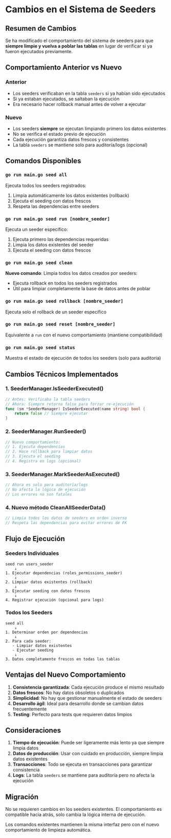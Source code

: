 # Cambios en el Sistema de Seeders

## Resumen de Cambios

Se ha modificado el comportamiento del sistema de seeders para que **siempre limpie y vuelva a poblar las tablas** en lugar de verificar si ya fueron ejecutados previamente.

## Comportamiento Anterior vs Nuevo

### Anterior
- Los seeders verificaban en la tabla `seeders` si ya habían sido ejecutados
- Si ya estaban ejecutados, se saltaban la ejecución
- Era necesario hacer rollback manual antes de volver a ejecutar

### Nuevo
- Los seeders **siempre** se ejecutan limpiando primero los datos existentes
- No se verifica el estado previo de ejecución
- Cada ejecución garantiza datos frescos y consistentes
- La tabla `seeders` se mantiene solo para auditoría/logs (opcional)

## Comandos Disponibles

### `go run main.go seed all`
Ejecuta todos los seeders registrados:
1. Limpia automáticamente los datos existentes (rollback)
2. Ejecuta el seeding con datos frescos
3. Respeta las dependencias entre seeders

### `go run main.go seed run [nombre_seeder]`
Ejecuta un seeder específico:
1. Ejecuta primero las dependencias requeridas
2. Limpia los datos existentes del seeder
3. Ejecuta el seeding con datos frescos

### `go run main.go seed clean`
**Nuevo comando**: Limpia todos los datos creados por seeders:
- Ejecuta rollback en todos los seeders registrados
- Útil para limpiar completamente la base de datos antes de poblar

### `go run main.go seed rollback [nombre_seeder]`
Ejecuta solo el rollback de un seeder específico

### `go run main.go seed reset [nombre_seeder]`
Equivalente a `run` con el nuevo comportamiento (mantiene compatibilidad)

### `go run main.go seed status`
Muestra el estado de ejecución de todos los seeders (solo para auditoría)

## Cambios Técnicos Implementados

### 1. SeederManager.IsSeederExecuted()
```go
// Antes: Verificaba la tabla seeders
// Ahora: Siempre retorna false para forzar re-ejecución
func (sm *SeederManager) IsSeederExecuted(name string) bool {
    return false // Siempre ejecutar
}
```

### 2. SeederManager.RunSeeder()
```go
// Nuevo comportamiento:
// 1. Ejecuta dependencias
// 2. Hace rollback para limpiar datos
// 3. Ejecuta el seeding
// 4. Registra en logs (opcional)
```

### 3. SeederManager.MarkSeederAsExecuted()
```go
// Ahora es solo para auditoría/logs
// No afecta la lógica de ejecución
// Los errores no son fatales
```

### 4. Nuevo método CleanAllSeederData()
```go
// Limpia todos los datos de seeders en orden inverso
// Respeta las dependencias para evitar errores de FK
```

## Flujo de Ejecución

### Seeders Individuales
```
seed run users_seeder
    ↓
1. Ejecutar dependencias (roles_permissions_seeder)
    ↓
2. Limpiar datos existentes (rollback)
    ↓
3. Ejecutar seeding con datos frescos
    ↓
4. Registrar ejecución (opcional para logs)
```

### Todos los Seeders
```
seed all
    ↓
1. Determinar orden por dependencias
    ↓
2. Para cada seeder:
   - Limpiar datos existentes
   - Ejecutar seeding
    ↓
3. Datos completamente frescos en todas las tablas
```

## Ventajas del Nuevo Comportamiento

1. **Consistencia garantizada**: Cada ejecución produce el mismo resultado
2. **Datos frescos**: No hay datos obsoletos o duplicados
3. **Simplicidad**: No hay que gestionar manualmente el estado de seeders
4. **Desarrollo ágil**: Ideal para desarrollo donde se cambian datos frecuentemente
5. **Testing**: Perfecto para tests que requieren datos limpios

## Consideraciones

1. **Tiempo de ejecución**: Puede ser ligeramente más lento ya que siempre limpia datos
2. **Datos de producción**: Usar con cuidado en producción, siempre limpia datos existentes
3. **Transacciones**: Todo se ejecuta en transacciones para garantizar consistencia
4. **Logs**: La tabla `seeders` se mantiene para auditoría pero no afecta la ejecución

## Migración

No se requieren cambios en los seeders existentes. El comportamiento es compatible hacia atrás, solo cambia la lógica interna de ejecución.

Los comandos existentes mantienen la misma interfaz pero con el nuevo comportamiento de limpieza automática.
